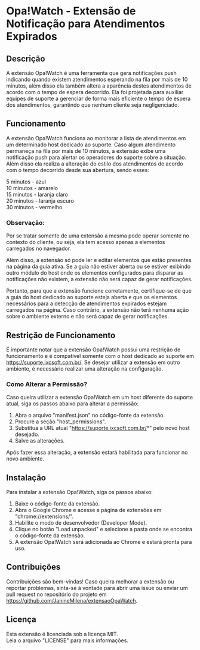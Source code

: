 # Opa!Watch - Extensão de Notificação para Atendimentos Expirados

## Descrição

A extensão Opa!Watch é uma ferramenta que gera notificações push indicando quando existem atendimentos esperando na fila por mais de 10 minutos, além disso ela também altera a aparência destes atendimentos de acordo com o tempo de espera decorrido. Ela foi projetada para auxiliar equipes de suporte a gerenciar de forma mais eficiente o tempo de espera dos atendimentos, garantindo que nenhum cliente seja negligenciado.

## Funcionamento

A extensão Opa!Watch funciona ao monitorar a lista de atendimentos em um determinado host dedicado ao suporte. Caso algum atendimento permaneça na fila por mais de 10 minutos, a extensão exibe uma notificação push para alertar os operadores do suporte sobre a situação. Além disso ela realiza a alteração do estilo dos atendimentos de acordo com o tempo decorrido desde sua abertura, sendo esses:

5 minutos - azul </br>
10 minutos - amarelo </br>
15 minutos - laranja claro </br>
20 minutos - laranja escuro </br>
30 minutos - vermelho </br>

### Observação:

Por se tratar somente de uma extensão a mesma pode operar somente no contexto do cliente, ou seja, ela tem acesso apenas a elementos carregados no navegador.

Além disso, a extensão só pode ler e editar elementos que estão presentes na página da guia ativa. Se a guia não estiver aberta ou se estiver exibindo outro módulo do host onde os elementos configurados para disparar as notificações não existem, a extensão não será capaz de gerar notificações.

Portanto, para que a extensão funcione corretamente, certifique-se de que a guia do host dedicado ao suporte esteja aberta e que os elementos necessários para a detecção de atendimentos expirados estejam carregados na página. Caso contrário, a extensão não terá nenhuma ação sobre o ambiente externo e não será capaz de gerar notificações.

## Restrição de Funcionamento

É importante notar que a extensão Opa!Watch possui uma restrição de funcionamento e é compatível somente com o host dedicado ao suporte em https://suporte.ixcsoft.com.br/. Se desejar utilizar a extensão em outro ambiente, é necessário realizar uma alteração na configuração.

### Como Alterar a Permissão?

Caso queira utilizar a extensão Opa!Watch em um host diferente do suporte atual, siga os passos abaixo para alterar a permissão:

1. Abra o arquivo "manifest.json" no código-fonte da extensão.
2. Procure a seção "host_permissions".
3. Substitua a URL atual "https://suporte.ixcsoft.com.br/*" pelo novo host desejado.
4. Salve as alterações.

Após fazer essa alteração, a extensão estará habilitada para funcionar no novo ambiente.

## Instalação

Para instalar a extensão Opa!Watch, siga os passos abaixo:

1. Baixe o código-fonte da extensão.
2. Abra o Google Chrome e acesse a página de extensões em "chrome://extensions/".
3. Habilite o modo de desenvolvedor (Developer Mode).
4. Clique no botão "Load unpacked" e selecione a pasta onde se encontra o código-fonte da extensão.
5. A extensão Opa!Watch será adicionada ao Chrome e estará pronta para uso.

## Contribuições

Contribuições são bem-vindas! Caso queira melhorar a extensão ou reportar problemas, sinta-se à vontade para abrir uma issue ou enviar um pull request no repositório do projeto em https://github.com/JanineMilena/extensaoOpaWatch.

## Licença

Esta extensão é licenciada sob a licença MIT. </br> 
Leia o arquivo "LICENSE" para mais informações.